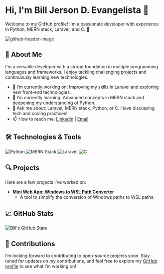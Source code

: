 # Hi, I'm Bill Jerson D. Evangelista 👋

Welcome to my GitHub profile! I'm a passionate developer with experience in Python, MERN stack, Laravel, and C. 🚀

![github-header-image](https://github.com/user-attachments/assets/826579aa-dc6b-4b7f-a78b-3b9da0c76b4f)


## 🌟 About Me

I'm a versatile developer with a strong foundation in multiple programming languages and frameworks. I enjoy tackling challenging projects and continuously learning new technologies.

- 🔭 I’m currently working on: Improving my skills in Laravel and exploring new front-end technologies.
- 🌱 I’m currently learning: Advanced concepts in MERN stack and deepening my understanding of Python.
- 💬 Ask me about: Laravel, MERN stack, Python, or C. I love discussing tech and coding practices!
- 📫 How to reach me: [Linkedin](https://www.linkedin.com/in/bill-jerson-evangelista-57602b133) | [Email](bdevangelista@up.edu.ph)

## 🛠️ Technologies & Tools

![Python](https://img.shields.io/badge/-Python-3776AB?logo=python&logoColor=ffffff)
![MERN Stack](https://img.shields.io/badge/-MERN%20Stack-4CAF50?logo=mern&logoColor=ffffff)
![Laravel](https://img.shields.io/badge/-Laravel-E74430?logo=laravel&logoColor=ffffff)
![C](https://img.shields.io/badge/-C-00599C?logo=c&logoColor=ffffff)

## 🔍 Projects

Here are a few projects I've worked on:

- **[Mini Web App: Windows to WSL Path Converter](https://github.com/bjax20/wsl-converter)**
  - A tool to simplify the conversion of Windows paths to WSL paths.

## 📈 GitHub Stats

![Bill's GitHub Stats](https://github-readme-stats.vercel.app/api?username=bjax20&show_icons=true&hide_title=true&hide=prs&count_private=true&theme=radical)

## 🚀 Contributions

I’m looking forward to contributing to open-source projects soon. Stay tuned for updates on my contributions, and feel free to explore my [GitHub profile](https://github.com/bjax20) to see what I’m working on!



